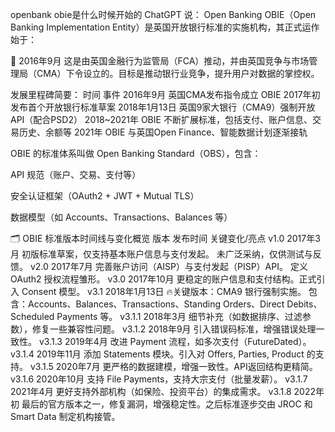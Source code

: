 

openbank obie是什么时候开始的
ChatGPT 说：
Open Banking OBIE（Open Banking Implementation Entity）是英国开放银行标准的实施机构，其正式运作始于：

📅 2016年9月
这是由英国金融行为监管局（FCA）推动，并由英国竞争与市场管理局（CMA）下令设立的。目标是推动银行业竞争，提升用户对数据的掌控权。

发展里程碑简要：
时间	事件
2016年9月	英国CMA发布指令成立 OBIE
2017年初	发布首个开放银行标准草案
2018年1月13日	英国9家大银行（CMA9）强制开放API（配合PSD2）
2018~2021年	OBIE 不断扩展标准，包括支付、账户信息、交易历史、余额等
2021年	OBIE 与英国Open Finance、智能数据计划逐渐接轨

OBIE 的标准体系叫做 Open Banking Standard（OBS），包含：

API 规范（账户、交易、支付等）

安全认证框架（OAuth2 + JWT + Mutual TLS）

数据模型（如 Accounts、Transactions、Balances 等）



🗂 OBIE 标准版本时间线与变化概览
版本	发布时间	关键变化/亮点
v1.0	2017年3月	初版标准草案，仅支持基本账户信息与支付发起。
未广泛采纳，仅供测试与反馈。
v2.0	2017年7月	完善账户访问（AISP）与支付发起（PISP）API。
定义 OAuth2 授权流程雏形。
v3.0	2017年10月	更稳定的账户信息和支付结构。正式引入 Consent 模型。
v3.1	2018年1月13日	🔥关键版本：CMA9 银行强制实施。
包含：Accounts、Balances、Transactions、Standing Orders、Direct Debits、Scheduled Payments 等。
v3.1.1	2018年3月	细节补充（如数据排序、过滤参数），修复一些兼容性问题。
v3.1.2	2018年9月	引入错误码标准，增强错误处理一致性。
v3.1.3	2019年4月	改进 Payment 流程，如多次支付（FutureDated）。
v3.1.4	2019年11月	添加 Statements 模块。引入对 Offers, Parties, Product 的支持。
v3.1.5	2020年7月	更严格的数据建模，增强一致性。API返回结构更精简。
v3.1.6	2020年10月	支持 File Payments，支持大宗支付（批量发薪）。
v3.1.7	2021年4月	更好支持外部机构（如保险、投资平台）的集成需求。
v3.1.8	2022年初	最后的官方版本之一，修复漏洞，增强稳定性。之后标准逐步交由 JROC 和 Smart Data 制定机构接管。